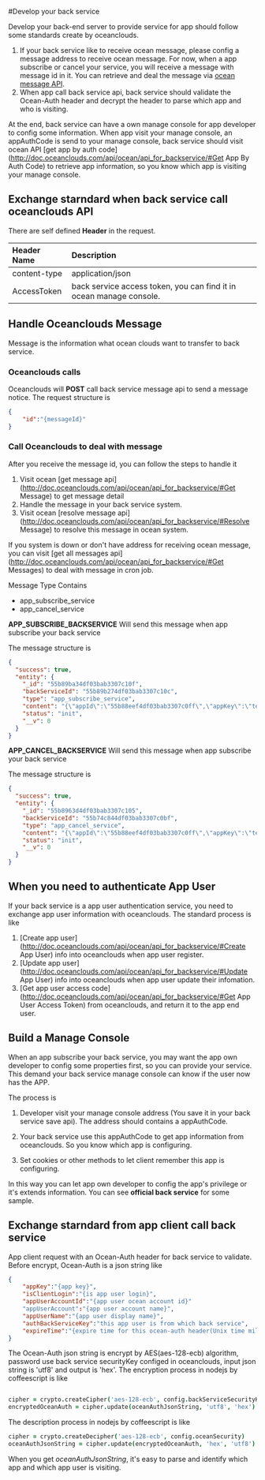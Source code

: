 #Develop your back service

Develop your back-end server to provide service for app should follow some standards create by oceanclouds.

1. If your back service like to receive ocean message, please config a message address to receive ocean message. For now, when a app subscribe or cancel your service, you will receive a message with message id in it. You can retrieve and deal the message via [ocean message API](http://doc.oceanclouds.com/api/ocean/api_for_backservice/#message).
1. When app call back service api, back service should validate the Ocean-Auth header and decrypt the header to parse which app and who is visiting.

At the end, back service can have a own manage console for app developer to config some information. When app visit your manage console, an appAuthCode is send to your manage console, back service should visit ocean API [get app by auth code](http://doc.oceanclouds.com/api/ocean/api_for_backservice/#Get App By Auth Code) to retrieve app information, so you know which app is visiting your manage console.


## Exchange starndard when back service call oceanclouds API

There are self defined **Header** in the request.

|Header Name|Description|
|:-|:-|
|content-type|application/json|
|AccessToken|back service access token, you can find it in ocean manage console.|


## Handle Oceanclouds Message

Message is the information what ocean clouds want to transfer to back service.

### Oceanclouds calls
Oceanclouds will **POST** call back service message api to send a message notice. The request structure is  

```json
{
	"id":"{messageId}"
}
```

### Call Oceanclouds to deal with message

After you receive the message id, you can follow the steps to handle it

1. Visit ocean [get message api](http://doc.oceanclouds.com/api/ocean/api_for_backservice/#Get Message) to get message detail
1. Handle the message in your back service system.
1. Visit ocean [resolve message api](http://doc.oceanclouds.com/api/ocean/api_for_backservice/#Resolve Message) to resolve this message in ocean system. 

If you system is down or don't have address for receiving ocean message, you can visit [get all messages api](http://doc.oceanclouds.com/api/ocean/api_for_backservice/#Get Messages) to deal with message in cron job.


Message Type Contains
* app_subscribe_service
* app_cancel_service

**APP_SUBSCRIBE_BACKSERVICE**
Will send this message when app subscribe your back service

The message structure is 
```json
{
  "success": true,
  "entity": {
    "_id": "55b89ba34df03bab3307c10f",
    "backServiceId": "55b89b274df03bab3307c10c",
    "type": "app_subscribe_service",
    "content": "{\"appId\":\"55b88eef4df03bab3307c0ff\",\"appKey\":\"test_app\",\"appSubscriptionId\":\"55b89ba34df03bab3307c10e\"}",
    "status": "init",
    "__v": 0
  }
}
```

**APP_CANCEL_BACKSERVICE**
Will send this message when app subscribe your back service

The message structure is 
```json
{
  "success": true,
  "entity": {
    "_id": "55b8963d4df03bab3307c105",
    "backServiceId": "55b74c844df03bab3307c0bf",
    "type": "app_cancel_service",
    "content": "{\"appId\":\"55b88eef4df03bab3307c0ff\",\"appKey\":\"test_app\",\"appSubscriptionId\":\"55b89ba34df03bab3307c10e\"}",
    "status": "init",
    "__v": 0
  }
}
```

## When you need to authenticate App User
If your back service is a app user authentication service, you need to exchange app user information with oceanclouds. The standard process is like

1. [Create app user](http://doc.oceanclouds.com/api/ocean/api_for_backservice/#Create App User) info into oceanclouds when app user register.
1. [Update app user](http://doc.oceanclouds.com/api/ocean/api_for_backservice/#Update App User) info into oceanclouds when app user update their infomation.
1. [Get app user access code](http://doc.oceanclouds.com/api/ocean/api_for_backservice/#Get App User Access Token) from oceanclouds, and return it to the app end user.


## Build a Manage Console

When an app subscribe your back service, you may want the app own developer to config some properties first, so you can provide your service. This demand your back service manage console can know if the user now has the APP.

The process is

1. Developer visit your manage console address (You save it in your back service save api). The address should contains a appAuthCode.

1. Your back service use this appAuthCode to get app information from oceanclouds. So you know which app is configuring.

1. Set cookies or other methods to let client remember this app is configuring.

In this way you can let app own developer to config the app's privilege or it's extends information. You can see **official back service** for some sample.


## Exchange starndard from app client call back service

App client request with an Ocean-Auth header for back service to validate. Before encrypt, Ocean-Auth is a json string like

```json
{
	"appKey":"{app key}",
	"isClientLogin":"{is app user login}",
	"appUserAccountId":"{app user ocean account id}"
	"appUserAccount":"{app user account name}",
	"appUserName":"{app user display name}",
	"authBackServiceKey":"this app user is from which back service",
	"expireTime":"{expire time for this ocean-auth header(Unix time millisecond)}"
}
```

The Ocean-Auth json string is encrypt by AES(aes-128-ecb) algorithm, password use back service securityKey configed in oceanclouds, input json string is 'utf8' and output is 'hex'. The encryption process in nodejs by coffeescript is like

```coffee

cipher = crypto.createCipher('aes-128-ecb', config.backServiceSecurityKey)
encryptedOceanAuth = cipher.update(oceanAuthJsonString, 'utf8', 'hex') + cipher.final('hex')

```

The description process in nodejs by coffeescript is like

```coffee
cipher = crypto.createDecipher('aes-128-ecb', config.oceanSecurity)
oceanAuthJsonString = cipher.update(encryptedOceanAuth, 'hex', 'utf8') + cipher.final('utf8')
```

When you get *oceanAuthJsonString*, it's easy to parse and identify which app and which app user is visiting.


